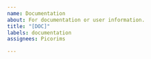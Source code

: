 ```yaml
---
name: Documentation
about: For documentation or user information.
title: "[DOC]"
labels: documentation
assignees: Picorims

---
```



